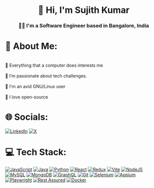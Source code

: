 <h1 align="center">👋 Hi, I'm Sujith Kumar</h1>
<h3 align="center">👨‍💻 I'm a Software Engineer based in Bangalore, India</h3>

# 💫 About Me:
<br>🌟 Everything that a computer does interests me<br><br>🔧 I’m passionate about tech challenges.<br><br>🐧 I'm an avid GNU/Linux user<br><br>💖 I love open-source


# 🌐 Socials:
[![LinkedIn](https://img.shields.io/badge/LinkedIn-%230077B5.svg?logo=linkedin&logoColor=white)](https://linkedin.com/in/sujith-kumar-pendem) [![X](https://img.shields.io/badge/X-black.svg?logo=X&logoColor=white)](https://x.com/sujith_social) 

# 💻 Tech Stack:
[![JavaScript](https://img.shields.io/badge/javascript-%23323330.svg?style=for-the-badge&logo=javascript&logoColor=%23F7DF1E)](https://www.javascript.com/)
[![Java](https://img.shields.io/badge/java-%23ED8B00.svg?style=for-the-badge&logo=openjdk&logoColor=white)](https://www.oracle.com/java/)
[![Python](https://img.shields.io/badge/python-3670A0?style=for-the-badge&logo=python&logoColor=ffdd54)](https://www.python.org/)
[![React](https://img.shields.io/badge/react-%2320232a.svg?style=for-the-badge&logo=react&logoColor=%2361DAFB)](https://reactjs.org/)
[![Redux](https://img.shields.io/badge/redux-%23593d88.svg?style=for-the-badge&logo=redux&logoColor=white)](https://redux.js.org/)
[![Vite](https://img.shields.io/badge/vite-%23646CFF.svg?style=for-the-badge&logo=vite&logoColor=white)](https://vitejs.dev/)
[![NodeJS](https://img.shields.io/badge/node.js-6DA55F?style=for-the-badge&logo=node.js&logoColor=white)](https://nodejs.org/)
[![MySQL](https://img.shields.io/badge/mysql-4479A1.svg?style=for-the-badge&logo=mysql&logoColor=white)](https://www.mysql.com/)
[![MongoDB](https://img.shields.io/badge/MongoDB-%234ea94b.svg?style=for-the-badge&logo=mongodb&logoColor=white)](https://www.mongodb.com/)
[![GraphQL](https://img.shields.io/badge/-GraphQL-E10098?style=for-the-badge&logo=graphql&logoColor=white)](https://graphql.org/)
[![Git](https://img.shields.io/badge/git-%23F05033.svg?style=for-the-badge&logo=git&logoColor=white)](https://git-scm.com/)
[![Selenium](https://img.shields.io/badge/-Selenium-43B02A?style=for-the-badge&logo=selenium&logoColor=white)](https://www.selenium.dev/) 
[![Appium](https://img.shields.io/badge/-Appium-9B34D2?style=for-the-badge&logo=appium&logoColor=white)](https://appium.io/) 
[![Playwright](https://img.shields.io/badge/-Playwright-2EAD33?style=for-the-badge)](https://playwright.dev/) 
[![Rest Assured](https://img.shields.io/badge/-Rest%20Assured-3B4155?style=for-the-badge)](https://rest-assured.io/) 
[![Docker](https://img.shields.io/badge/docker-%230db7ed.svg?style=for-the-badge&logo=docker&logoColor=white)](https://www.docker.com/)
